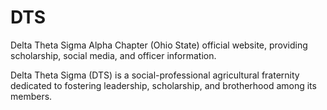 # DTS

Delta Theta Sigma Alpha Chapter (Ohio State) official website, providing scholarship, social media, and officer information.

Delta Theta Sigma (DTS) is a social-professional agricultural fraternity dedicated to fostering leadership, scholarship, and brotherhood among its members. 
